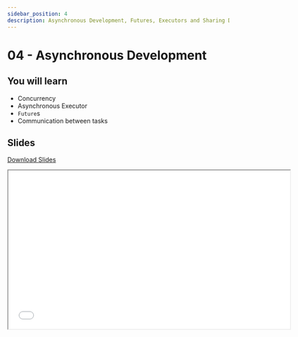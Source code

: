 ```yaml
---
sidebar_position: 4
description: Asynchronous Development, Futures, Executors and Sharing Data between Tasks
---
```


# 04 - Asynchronous Development

## You will learn

- Concurrency
- Asynchronous Executor
- `Future`s
- Communication between tasks

## Slides

[Download Slides](/slides/fils_en/04/ma-04.pdf)

<iframe src="/slides/fils_en/04" width="640" height="360"></iframe>
